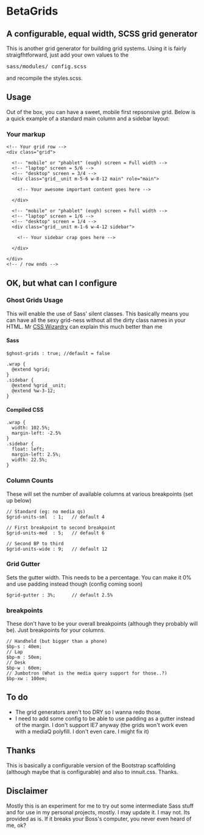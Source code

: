 # BetaGrids

## A configurable, equal width, SCSS grid generator

This is another grid generator for building grid systems. Using it is fairly straigfhtforward, just add your own values to the <pre>sass/modules/_config.scss</pre> and recompile the styles.scss.

## Usage 

Out of the box, you can have a sweet, mobile first repsonsive grid. Below is a quick example of a standard main column and a sidebar layout:

### Your markup

    <!-- Your grid row -->
    <div class="grid">
    
      <!-- "mobile" or "phablet" (eugh) screen = Full width --> 
      <!-- "laptop" screen = 5/6 --> 
      <!-- "desktop" screen = 3/4 --> 
      <div class="grid__unit m-5-6 w-8-12 main" role="main">
      
        <!-- Your awesome important content goes here -->
      
      </div>
      
      <!-- "mobile" or "phablet" (eugh) screen = Full width --> 
      <!-- "laptop" screen = 1/6 --> 
      <!-- "desktop" screen = 1/4 -->
      <div class="grid__unit m-1-6 w-4-12 sidebar">
        
        <!-- Your sidebar crap goes here -->
        
      </div>
    
    </div>
    <!-- / row ends -->  

## OK, but what can I configure

### Ghost Grids Usage

This will enable the use of Sass' silent classes. This basically means you can have all the sexy grid-ness without all the dirty class names in your HTML.
Mr [CSS Wizardry](http://csswizardry.com/2013/02/responsive-grid-systems-a-solution/) can explain this much better than me

#### Sass

    $ghost-grids : true; //default = false

    .wrap {
      @extend %grid;
    }
    .sidebar {
      @extend %grid__unit;
      @extend %w-3-12;
    }

#### Compiled CSS

    .wrap {
      width: 102.5%;
      margin-left: -2.5%
    }
    .sidebar {
      float: left;
      margin-left: 2.5%;
      width: 22.5%;
    }
    
    
### Column Counts

These will set the number of available columns at various breakpoints (set up below)
    
    // Standard (eg: no media qs)
    $grid-units-sml  : 1;   // default 4
    
    // First breakpoint to second breakpoint
    $grid-units-med  : 5;   // default 6
    
    // Second BP to third
    $grid-units-wide : 9;   // default 12


### Grid Gutter
    
Sets the gutter width. This needs to be a percentage. You can make it 0% and use padding instead though (config coming soon)

    $grid-gutter : 3%;      // default 2.5%

### breakpoints

These don't have to be your overall breakpoints (although they probably will be). Just breakpoints for your columns.  
    
    // Handheld (but bigger than a phone)
    $bp-s : 40em;
    // Lap
    $bp-m : 50em;
    // Desk
    $bp-w : 60em;
    // Jumbotron (What is the media query support for those..?)
    $bp-xw : 100em;
    
    
## To do

- The grid generators aren't too DRY so I wanna redo those. 
- I need to add some config to be able to use padding as a gutter instead of the margin. I don't support IE7 anyway (the grids won't work even with a mediaQ polyfill. I don't even care. I might fix it)

## Thanks

This is basically a configurable version of the Bootstrap scaffolding (although maybe that is configurable) and also to innuit.css. Thanks.

## Disclaimer 
Mostly this is an experiment for me to try out some intermediate Sass stuff and for use in my personal projects, mostly. I may update it. I may not. Its provided as is. If it breaks your Boss's computer, you never even heard of me, ok? 
